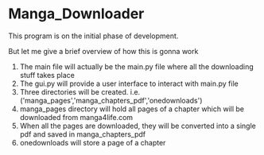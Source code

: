 # Manga_Downloader

This program is  on the initial phase of development.

But let me give a brief overview of how this is gonna work

  1. The main file will actually be the main.py file where all the downloading stuff takes place
  2. The gui.py will provide a user interface to interact with main.py file
  3. Three directories will be created. i.e. ('manga_pages','manga_chapters_pdf','onedownloads')
  4. manga_pages directory will hold all pages of a chapter which will be downloaded from manga4life.com
  5. When all the pages are downloaded, they will be converted into a single pdf and saved in manga_chapters_pdf
  6. onedownloads will store a page of a chapter
